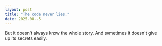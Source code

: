 ```yaml
---
layout: post
title: "The code never lies."
date: 2025-08--5
--- 
```


But it doesn't always know the whole story. And sometimes it doesn't give up its secrets easily. 
